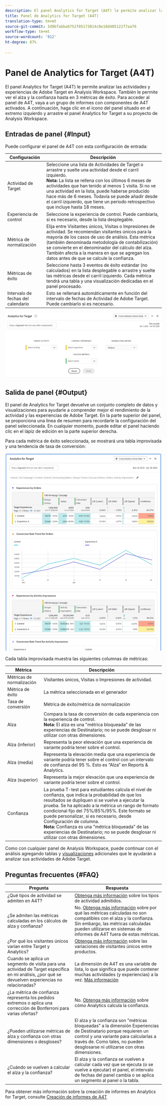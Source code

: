 ```yaml
---
description: El panel Analytics for Target (A4T) le permite analizar las actividades y experiencias de Adobe Target en Analysis Workspace.
title: Panel de Analytics for Target (A4T)
translation-type: tm+mt
source-git-commit: 3d9bfabba6752f85173814c0e18d485122f7aa76
workflow-type: tm+mt
source-wordcount: '912'
ht-degree: 87%

---
```



# Panel de Analytics for Target (A4T)

El panel Analytics for Target (A4T) le permite analizar las actividades y experiencias de Adobe Target en Analysis Workspace. También le permite ver el alza y la confianza hasta en 3 métricas de éxito. Para acceder al panel de A4T, vaya a un grupo de informes con componentes de A4T activados. A continuación, haga clic en el icono del panel situado en el extremo izquierdo y arrastre el panel Analytics for Target a su proyecto de Analysis Workspace.

## Entradas de panel {#Input}

Puede configurar el panel de A4T con esta configuración de entrada:

| Configuración | Descripción |
|---|---|
| Actividad de Target | Seleccione una lista de Actividades de Target o arrastre y suelte una actividad desde el carril izquierdo.<br>**Nota:** La lista se rellena con los últimos 6 meses de actividades que han tenido al menos 1 visita. Si no ve una actividad en la lista, puede haberse producido hace más de 6 meses. Todavía se puede añadir desde el carril izquierdo, que tiene un periodo retrospectivo que incluye hasta 18 meses. |
| Experiencia de control | Seleccione la experiencia de control. Puede cambiarla, si es necesario, desde la lista desplegable. |
| Métrica de normalización | Elija entre Visitantes únicos, Visitas o Impresiones de actividad. Se recomiendan visitantes únicos para la mayoría de los casos de uso de análisis. Esta métrica (también denominada metodología de contabilización) se convierte en el denominador del cálculo del alza. También afecta a la manera en que se agregan los datos antes de que se calcule la confianza. |
| Métricas de éxito | Seleccione hasta 3 eventos de éxito estándar (no calculados) en la lista desplegable o arrastre y suelte las métricas desde el carril izquierdo. Cada métrica tendrá una tabla y una visualización dedicadas en el panel procesado. |
| Intervalo de fechas del calendario | Esto se rellenará automáticamente en función del intervalo de fechas de Actividad de Adobe Target. Puede cambiarlo si es necesario. |

![Generador de paneles](assets/a4t-panel-builder2.png)

## Salida de panel {#Output}

El panel de Analytics for Target devuelve un conjunto completo de datos y visualizaciones para ayudarle a comprender mejor el rendimiento de la actividad y las experiencias de Adobe Target. En la parte superior del panel, se proporciona una línea de resumen para recordarle la configuración del panel seleccionada. En cualquier momento, puede editar el panel haciendo clic en el lápiz de edición en la parte superior derecha.

Para cada métrica de éxito seleccionada, se mostrará una tabla improvisada y una tendencia de tasa de conversión:

![Procesado](assets/a4t-rendered.png)


Cada tabla improvisada muestra las siguientes columnas de métricas:

| Métrica | Descripción |
|---|---|
| Métricas de normalización | Visitantes únicos, Visitas o Impresiones de actividad. |
| Métrica de éxito | La métrica seleccionada en el generador |
| Tasa de conversión | Métrica de éxito/métrica de normalización |
| Alza | Compara la tasa de conversión de cada experiencia con la experiencia de control.<br>**Nota:** El alza es una &quot;métrica bloqueada&quot; de las experiencias de Destinatario; no se puede desglosar ni utilizar con otras dimensiones. |
| Alza (inferior) | Representa la peor elevación que una experiencia de variante podría tener sobre el control. |
| Alza (media) | Representa la elevación media que una experiencia de variante podría tener sobre el control con un intervalo de confianza del 95 %. Esto es “Alza” en Reports &amp; Analytics. |
| Alza (superior) | Representa la mejor elevación que una experiencia de variante podría tener sobre el control. |
| Confianza | La prueba T-test para estudiantes calcula el nivel de confianza, que indica la probabilidad de que los resultados se dupliquen si se vuelve a ejecutar la prueba. Se ha aplicado a la métrica un rango de formato condicional fijo del 75%/85%/95%. Este formato se puede personalizar, si es necesario, desde Configuración de columna. <br>**Nota:** Confianza es una &quot;métrica bloqueada&quot; de las experiencias de Destinatario; no se puede desglosar ni utilizar con otras dimensiones. |

Como con cualquier panel de Analysis Workspace, puede continuar con el análisis agregando tablas y [visualizaciones](https://docs.adobe.com/content/help/es-ES/analytics/analyze/analysis-workspace/visualizations/freeform-analysis-visualizations.html) adicionales que le ayudarán a analizar sus actividades de Adobe Target.

## Preguntas frecuentes {#FAQ}

| Pregunta | Respuesta |
|---|---|
| ¿Qué tipos de actividad se admiten en A4T? | [Obtenga más información](https://docs.adobe.com/content/help/es-ES/target/using/integrate/a4t/a4t-faq/a4t-faq-activity-setup.html) sobre los tipos de actividad admitidos. |
| ¿Se admiten las métricas calculadas en los cálculos de alza y confianza? | No. [Obtenga más información](https://docs.adobe.com/content/help/es-ES/target/using/integrate/a4t/a4t-faq/a4t-faq-lift-and-confidence.html) sobre por qué las métricas calculadas no son compatibles con el alza y la confianza. Sin embargo, las métricas calculadas pueden utilizarse en sistemas de informes de A4T fuera de estas métricas. |
| ¿Por qué los visitantes únicos varían entre Target y Analytics? | [Obtenga más información](https://docs.adobe.com/content/help/es-ES/target/using/integrate/a4t/a4t-faq/a4t-faq-viewing-reports.html) sobre las variaciones de visitantes únicos entre productos. |
| Cuando se aplica un segmento de visita para una actividad de Target específica en mi análisis, ¿por qué se devuelven experiencias no relacionadas? | La dimensión de A4T es una variable de lista, lo que significa que puede contener muchas actividades (y experiencias) a la vez. [Más información](https://docs.adobe.com/content/help/es-ES/target/using/integrate/a4t/a4t-faq/a4t-faq-viewing-reports.html) |
| ¿La métrica de confianza representa los pedidos extremos o aplica una corrección de Bonferroni para varias ofertas? | No. [Obtenga más información](https://docs.adobe.com/content/help/es-ES/target/using/integrate/a4t/a4t-faq/a4t-faq-lift-and-confidence.html) sobre cómo Analytics calcula la confianza. |
| ¿Pueden utilizarse métricas de alza y confianza con otras dimensiones o desgloses? | El alza y la confianza son &quot;métricas bloqueadas&quot; a la dimensión Experiencias de Destinatario porque requieren un control y una variante para calcularlas a través de. Como tales, no pueden desglosarse ni utilizarse con otras dimensiones. |
| ¿Cuándo se vuelven a calcular el alza y la confianza? | El alza y la confianza se vuelven a calcular cada vez que se ejecuta (o se vuelve a ejecutar) el panel, el intervalo de fechas del panel cambia o se aplica un segmento al panel o la tabla. |

Para obtener más información sobre la creación de informes en Analytics for Target, consulte [Creación de informes de A4T](https://docs.adobe.com/content/help/es-ES/target/using/integrate/a4t/reporting.html)
